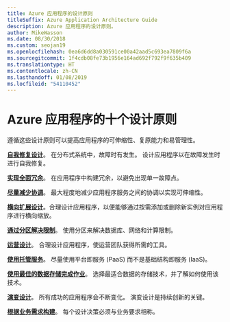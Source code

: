 ```yaml
---
title: Azure 应用程序的设计原则
titleSuffix: Azure Application Architecture Guide
description: Azure 应用程序的设计原则。
author: MikeWasson
ms.date: 08/30/2018
ms.custom: seojan19
ms.openlocfilehash: 0ea6d6dd8a030591ce00a42aad5c693ea7809f6a
ms.sourcegitcommit: 1f4cdb08fe73b1956e164ad692f792f9f635b409
ms.translationtype: HT
ms.contentlocale: zh-CN
ms.lasthandoff: 01/08/2019
ms.locfileid: "54110452"
---
```

# <a name="ten-design-principles-for-azure-applications"></a>Azure 应用程序的十个设计原则

遵循这些设计原则可以提高应用程序的可伸缩性、复原能力和易管理性。

**[自我修复设计](self-healing.md)**。 在分布式系统中，故障时有发生。 设计应用程序以在故障发生时进行自我修复。

**[实现全面冗余](redundancy.md)**。 在应用程序中构建冗余，以避免出现单一故障点。

**[尽量减少协调](minimize-coordination.md)**。 最大程度地减少应用程序服务之间的协调以实现可伸缩性。

**[横向扩展设计](scale-out.md)**。合理设计应用程序，以便能够通过按需添加或删除新实例对应用程序进行横向缩放。

**[通过分区解决限制](partition.md)**。 使用分区来解决数据库、网络和计算限制。

**[运营设计](design-for-operations.md)**。 合理设计应用程序，使运营团队获得所需的工具。

**[使用托管服务](managed-services.md)**。 尽量使用平台即服务 (PaaS) 而不是基础结构即服务 (IaaS)。

**[使用最佳的数据存储完成作业](use-the-best-data-store.md)**。 选择最适合数据的存储技术，并了解如何使用该技术。

**[演变设计](design-for-evolution.md)**。 所有成功的应用程序会不断变化。 演变设计是持续创新的关键。

**[根据业务需求构建](build-for-business.md)**。 每个设计决策必须与业务要求相称。
